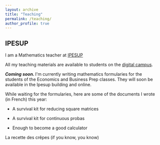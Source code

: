 ```yaml
---
layout: archive
title: "Teaching"
permalink: /teaching/
author_profile: true
---
```


## IPESUP
I am a Mathematics teacher at [IPESUP](https://www.ipesup.fr)

All my teaching materials are available to students on the [digital campus](https://campusnumerique.ipesup.fr/login/index.php).

<b><i>Coming soon. </i></b> I'm currently writing mathematics formularies for the students of the Economics and Business Prep classes. They will soon be available in the Ipesup building and online.

While waiting for the formularies, here are some of the documents I wrote (in French) this year:

- <a href="https://valentinkil.github.io/files/pdf/Reduction.pdf"><i class="fas fa-fw fa-file-pdf zoom" aria-hidden="true"></i></a>  A survival kit for reducing square matrices 

- <a href="https://valentinkil.github.io/files/pdf/Proba_continues.pdf"><i class="fas fa-fw fa-file-pdf zoom" aria-hidden="true"></i></a>  A survival kit for continuous probas


- <a href="https://valentinkil.github.io/files/pdf/Calcul.pdf"><i class="fas fa-fw fa-file-pdf zoom" aria-hidden="true"></i></a>  Enough to become a good calculator


 <a href="https://valentinkil.github.io/files/bibtex/Recettecrepe.txt"><i class="fa fa-bookmark" aria-hidden="true"></i></a> La recette des crêpes (if you know, you know) 



